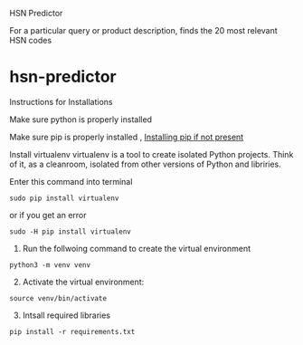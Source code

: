 HSN Predictor

For a particular query or product description, finds the 20 most relevant HSN codes

# hsn-predictor

Instructions for Installations

Make sure python is properly installed

Make sure pip is properly installed , [Installing pip if not present](https://pip.pypa.io/en/stable/installation/)

Install virtualenv
virtualenv is a tool to create isolated Python projects. Think of it, as a cleanroom, isolated from other versions of Python and libriries.

Enter this command into terminal

```
sudo pip install virtualenv
```

or if you get an error

```
sudo -H pip install virtualenv
```

1. Run the follwoing command to create the virtual environment

```
python3 -m venv venv
```

2. Activate the virtual environment:

```
source venv/bin/activate
```

3. Intsall required libraries

```
pip install -r requirements.txt
```
